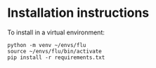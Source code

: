 # Installation instructions

To install in a virtual environment:

```
python -m venv ~/envs/flu
source ~/envs/flu/bin/activate
pip install -r requirements.txt
```
